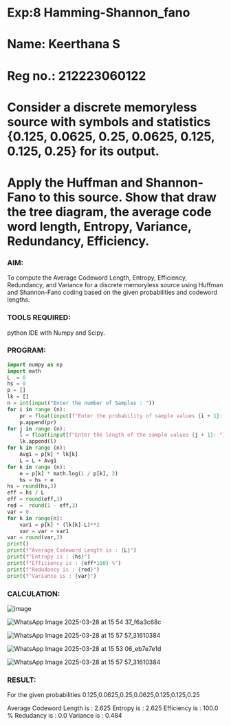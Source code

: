 # Exp:8 Hamming-Shannon_fano
# Name: Keerthana S
# Reg no.: 212223060122
# Consider a discrete memoryless source with symbols and statistics {0.125, 0.0625, 0.25, 0.0625, 0.125, 0.125, 0.25} for its output. 
# Apply the Huffman and Shannon-Fano to this source. Show that draw the tree diagram, the average code word length, Entropy, Variance, Redundancy, Efficiency.

### AIM:

To compute the Average Codeword Length, Entropy, Efficiency, Redundancy, and Variance for a discrete memoryless source using Huffman and Shannon-Fano coding based on the given probabilities and codeword lengths.

### TOOLS REQUIRED:

python IDE with Numpy and Scipy.

### PROGRAM:

```python
import numpy as np
import math 
L  = 0
hs = 0
p = []
lk = []
n = int(input("Enter the number of Samples : "))
for i in range (n): 
    pr = float(input(f"Enter the probability of sample values {i + 1}: "))  
    p.append(pr)
for j in range (n): 
    l = float(input(f"Enter the length of the sample values {j + 1}: "))  
    lk.append(l)
for k in range (n):
    Avg1 = p[k] * lk[k]
    L = L + Avg1
for k in range (n):
    e = p[k] * math.log(1 / p[k], 2)
    hs = hs + e
hs = round(hs,3)
eff = hs / L
eff = round(eff,3)
red =  round(1 - eff,3) 
var = 0
for k in range(n):
    var1 = p[k] * (lk[k]-L)**2
    var = var + var1
var = round(var,3)
print()
print(f"Average Codeword Length is : {L}")
print(f"Entropy is : {hs}")
print(f"Efficiency is : {eff*100} %")
print(f"Redudancy is : {red}")
print(f"Variance is : {var}")
```

### CALCULATION:

![image](https://github.com/user-attachments/assets/5ab58f65-a0b7-49b3-864a-f900cddd2c03)

![WhatsApp Image 2025-03-28 at 15 54 37_f6a3c68c](https://github.com/user-attachments/assets/3608257e-63cc-4dc6-86ec-5ce008522e5c)

![WhatsApp Image 2025-03-28 at 15 57 57_31610384](https://github.com/user-attachments/assets/a8731b22-9084-491e-b168-6549766d8c69)

![WhatsApp Image 2025-03-28 at 15 53 06_eb7e7e1d](https://github.com/user-attachments/assets/57d26373-f63f-41b8-818d-8d94b19dbb3a)

![WhatsApp Image 2025-03-28 at 15 57 57_31610384](https://github.com/user-attachments/assets/a8731b22-9084-491e-b168-6549766d8c69)


### RESULT:

For the given probabilities 0.125,0.0625,0.25,0.0625,0.125,0.125,0.25

Average Codeword Length is : 2.625 Entropy is : 2.625 Efficiency is : 100.0 % Redudancy is : 0.0 Variance is : 0.484



